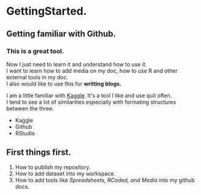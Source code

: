 # GettingStarted.
## Getting familiar with Github.
### This is a great tool.  
Now I just need to learn it and understand how to use it.   
I want to learn how to add media on my doc, how to use R and other external tools in my doc.  
I also would like to use this for **writting blogs.**  

I am a little familiar with [Kaggle](www.kaggle.com). It's a tool I like and use quit often.  
I tend to see a lot of similarities especially with formating structures between the three.  
- Kaggle  
- Github  
- RStudio  

## First things first.
1. How to publish my repository.
2. How to add dataset into my workspace.
3. How to add tools like *Spreadsheets, RCoded, and Media* into my github docs.  



